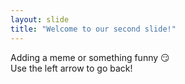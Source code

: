 ```yaml
---
layout: slide
title: "Welcome to our second slide!"
---
```

Adding a meme or something funny :smirk: <br>
Use the left arrow to go back!
